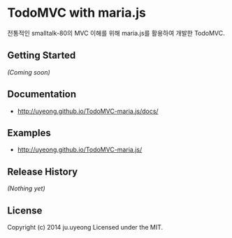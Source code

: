# TodoMVC with maria.js
전통적인 smalltalk-80의 MVC 이해를 위해 maria.js를 활용하여 개발한 TodoMVC.

## Getting Started
_(Coming soon)_

## Documentation
  * http://uyeong.github.io/TodoMVC-maria.js/docs/

## Examples
  * http://uyeong.github.io/TodoMVC-maria.js/

## Release History
_(Nothing yet)_

## License
Copyright (c) 2014 ju.uyeong
Licensed under the MIT.